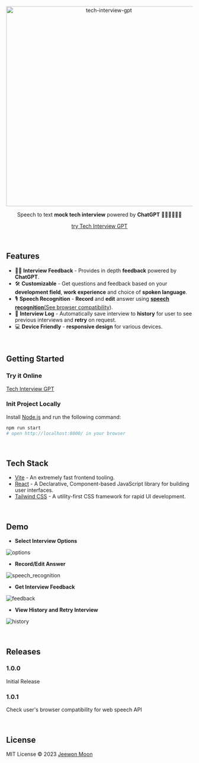 <br>
<p align="center">
<a href="https://tech-interview-gpt.vercel.app/" target="_blank" rel="noopener">
<img width="539" alt="tech-interview-gpt" src="https://github.com/moonkorea00/moonkorea/assets/78708082/1a8284ef-79c3-4879-854c-00da859dc6d6">
</a>

</p>

<p align="center">
  Speech to text <b>mock tech interview</b> powered by <b>ChatGPT</b> 🧑‍💻👩‍💻👨‍💻
</p>

<p align="center">
  <a href="https://tech-interview-gpt.vercel.app/" target="_blank" rel="noopener">try Tech Interview GPT</a>
</p>

<br>

## Features

- 🧑‍💻 **Interview Feedback** - Provides in depth <b>feedback</b> powered by <b>ChatGPT</b>.
- 🛠 **Customizable** - Get questions and feedback based on your <b>development field</b>, <b>work experience</b> and choice of <b>spoken language</b>.
- 🎙 **Speech Recognition** - <b>Record</b> and <b>edit</b> answer using <a href="https://developer.mozilla.org/en-US/docs/Web/API/Web_Speech_API" target="_blank" rel="noopener"><b>speech recognition</b>(<a href="https://developer.mozilla.org/en-US/docs/Web/API/Web_Speech_API#browser_compatibility" target="_blank" rel="noopener">See browser compatibility</a>)</a>.
- 📝 **Interview Log** - Automatically save interview to <b>history</b> for user to see previous interviews and <b>retry</b> on request.
- 💻 **Device Friendly** - <b>responsive design</b> for various devices.

<br>

## Getting Started

### Try it Online

[Tech Interview GPT](https://tech-interview-gpt.vercel.app/)

### Init Project Locally

Install [Node.js](https://nodejs.org/) and run the following command:

```bash
npm run start
# open http://localhost:8000/ in your browser
```

<br>

## Tech Stack

- [Vite](https://vitejs.dev) - An extremely fast frontend tooling.
- [React](https://react.dev/) - A Declarative, Component-based JavaScript library for building user interfaces.
- [Tailwind CSS](https://tailwindcss.com/) - A utility-first CSS framework for rapid UI development.

<br>

## Demo

- **Select Interview Options**

![options](https://github.com/moonkorea00/moonkorea/assets/78708082/4d582932-9940-4310-809c-2fa51ec8e0a4)


- **Record/Edit Answer**

![speech_recognition](https://github.com/moonkorea00/tech-interview-GPT/assets/78708082/e6226cfe-18fa-457e-9475-2e811a739220)


- **Get Interview Feedback**

![feedback](https://github.com/moonkorea00/moonkorea/assets/78708082/f55de37f-c5b2-4d70-9246-cdb5f47a33df)


- **View History and Retry Interview**

![history](https://github.com/moonkorea00/moonkorea/assets/78708082/588d1cd5-6cf6-4aba-be8e-3cbb54ea74c4)


<br>

## Releases

### 1.0.0

Initial Release

### 1.0.1

Check user's browser compatibility for web speech API

<br>

## License

MIT License © 2023 [Jeewon Moon](https://github.com/moonkorea00)